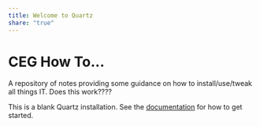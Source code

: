 ```yaml
---
title: Welcome to Quartz
share: "true"
---
```

# CEG How To...
A repository of notes providing some guidance on how to install/use/tweak all things IT.
Does this work????


This is a blank Quartz installation.
See the [documentation](https://quartz.jzhao.xyz) for how to get started.
